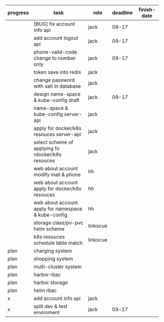 | progress | task                                                | role     | deadline | finish-date |
|----------|-----------------------------------------------------|----------|----------|-------------|
|          | [BUG] fix account info api                          | jack     | 09-17    |             |
|          | add account logout api                              | jack     | 09-17    |             |
|          | phone-vaild-code change to number only              | jack     | 09-17    |             |
|          | token save into redis                               | jack     |          |             |
|          | change password with salt in database               | jack     |          |             |
|          | design name-space & kube-config draft               | jack     | 09-17    |             |
|          | name-space & kube-config server-api                 | jack     |          |             |
|          | apply for docker/k8s resouces server-api            | jack     |          |             |
|          | select scheme of applying fo rdocker/k8s resouces   | jack     |          |             |
|          | web about account modify mail & phone               | hh       |          |             |
|          | web about account apply for docker/k8s resouces     | hh       |          |             |
|          | web about account apply for namespace & kube-config | hh       |          |             |
|          | storage class/pv-pvc helm  scheme                   | linkscue |          |             |
|          | k8s resouces schedule lable match                   | linkscue |          |             |
| plan     | charging system                                     |          |          |             |
| plan     | shopping system                                     |          |          |             |
| plan     | multi-cluster system                                |          |          |             |
| plan     | harbor rbac                                         |          |          |             |
| plan     | harbor storage                                      |          |          |             |
| plan     | helm rbac                                           |          |          |             |
| x        | add account info api                                | jack     |          |             |
| x        | split dev & test enviroment                         | jack     | 09-17    |             |
